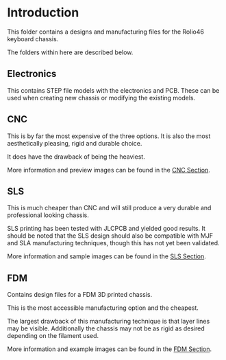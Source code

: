 # Introduction

This folder contains a designs and manufacturing files for the Rolio46 keyboard chassis.

The folders within here are described below.

## Electronics

This contains STEP file models with the electronics and PCB. These can be used when creating new chassis or modifying the existing models.

## CNC

This is by far the most expensive of the three options. It is also the most aesthetically pleasing, rigid and durable choice.

It does have the drawback of being the heaviest.

More information and preview images can be found in the [CNC Section](cnc/README.md).


## SLS

This is much cheaper than CNC and will still produce a very durable and professional looking chassis.

SLS printing has been tested with JLCPCB and yielded good results. It should be noted that the SLS design should also be compatible with MJF and SLA manufacturing techniques, though this has not yet been validated.

More information and sample images can be found in the [SLS Section](sls/README.md).

## FDM

Contains design files for a FDM 3D printed chassis.

This is the most accessible manufacturing option and the cheapest.

The largest drawback of this manufacturing technique is that layer lines may be visible. Additionally the chassis may not be as rigid as desired depending on the filament used.

More information and example images can be found in the [FDM Section](fdm/README.md).

